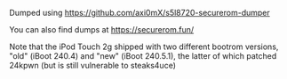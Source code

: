 Dumped using https://github.com/axi0mX/s5l8720-securerom-dumper

You can also find dumps at https://securerom.fun/

Note that the iPod Touch 2g shipped with two different bootrom versions, "old" (iBoot 240.4) and "new" (iBoot 240.5.1), the latter of which patched 24kpwn (but is still vulnerable to steaks4uce)
